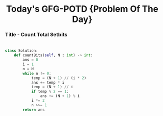 <h1 align="center">Today's GFG-POTD {Problem Of The Day}</h1>

### Title - Count Total Setbits<br><br>

```python
class Solution:
    def countBits(self, N : int) -> int:
        ans = 0
        i = 1
        n = N
        while n != 0:
            temp = (N + 1) // (i * 2)
            ans += temp * i
            temp = (N + 1) // i
            if temp % 2 == 1:
                ans += (N + 1) % i
            i *= 2
            n >>= 1
        return ans
```
